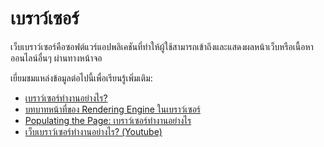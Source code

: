 # เบราว์เซอร์

เว็บเบราว์เซอร์คือซอฟต์แวร์แอปพลิเคชันที่ทำให้ผู้ใช้สามารถเข้าถึงและแสดงผลหน้าเว็บหรือเนื้อหาออนไลน์อื่นๆ ผ่านทางหน้าจอ

เยี่ยมชมแหล่งข้อมูลต่อไปนี้เพื่อเรียนรู้เพิ่มเติม:

- [เบราว์เซอร์ทำงานอย่างไร?](https://www.html5rocks.com/en/tutorials/internals/howbrowserswork/)
- [บทบาทหน้าที่ของ Rendering Engine ในเบราว์เซอร์](https://www.browserstack.com/guide/browser-rendering-engine)
- [Populating the Page: เบราว์เซอร์ทำงานอย่างไร](https://developer.mozilla.org/en-US/docs/Web/Performance/How_browsers_work)
- [เว็บเบราว์เซอร์ทำงานอย่างไร? (Youtube)](https://www.youtube.com/watch?v=WjDrMKZWCt0)
